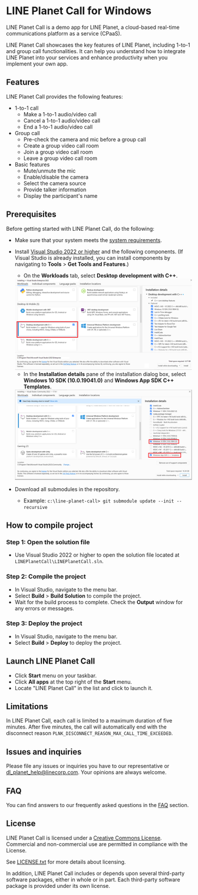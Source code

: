 # LINE Planet Call for Windows

LINE Planet Call is a demo app for LINE Planet, a cloud-based real-time communications platform as a service (CPaaS).

LINE Planet Call showcases the key features of LINE Planet, including 1-to-1 and group call functionalities. It can help you understand how to integrate LINE Planet into your services and enhance productivity when you implement your own app.

## Features
 
LINE Planet Call provides the following features:

 - 1-to-1 call
   - Make a 1-to-1 audio/video call
   - Cancel a 1-to-1 audio/video call
   - End a 1-to-1 audio/video call
 - Group call
   - Pre-check the camera and mic before a group call
   - Create a group video call room
   - Join a group video call room
   - Leave a group video call room
 - Basic features
   - Mute/unmute the mic
   - Enable/disable the camera
   - Select the camera source
   - Provide talker information
   - Display the participant's name

## Prerequisites

Before getting started with LINE Planet Call, do the following:

 - Make sure that your system meets the [system requirements](https://docs.lineplanet.me/overview/specification/planetkit-system-requirements#windows).
 - Install [Visual Studio 2022 or higher](https://visualstudio.microsoft.com/downloads/) and the following components. (If Visual Studio is already installed, you can install components by navigating to **Tools** > **Get Tools and Features**.)
   - On the **Workloads** tab, select **Desktop development with C++**.
   
   <img src="./images/check_desktop_development_with C++.png"/>
   
   - In the **Installation details** pane of the installation dialog box, select **Windows 10 SDK (10.0.19041.0)** and **Windows App SDK C++ Templates**.

    <img src="./images/check_template_and_sdk.png"/>
   
 - Download all submodules in the repository.
   - Example: `c:\line-planet-call> git submodule update --init --recursive`

## How to compile project

### Step 1: Open the solution file
 - Use Visual Studio 2022 or higher to open the solution file located at `LINEPlanetCall\LINEPlanetCall.sln`.
 
### Step 2: Compile the project
 - In Visual Studio, navigate to the menu bar.
 - Select **Build** > **Build Solution** to compile the project.
 - Wait for the build process to complete. Check the **Output** window for any errors or messages.

### Step 3: Deploy the project
 - In Visual Studio, navigate to the menu bar.
 - Select **Build** > **Deploy** to deploy the project.

## Launch LINE Planet Call
 - Click **Start** menu on your taskbar.
 - Click **All apps** at the top right of the **Start** menu.
 - Locate "LINE Planet Call" in the list and click to launch it.
 
## Limitations

In LINE Planet Call, each call is limited to a maximum duration of five minutes. After five minutes, the call will automatically end with the disconnect reason `PLNK_DISCONNECT_REASON_MAX_CALL_TIME_EXCEEDED`.

## Issues and inquiries

Please file any issues or inquiries you have to our representative or [dl\_planet\_help@linecorp.com](mailto:dl_planet_help@linecorp.com). Your opinions are always welcome.

## FAQ

You can find answers to our frequently asked questions in the [FAQ](https://docs.lineplanet.me/help/faq) section.

## License
LINE Planet Call is licensed under a [Creative Commons License](https://creativecommons.org/public-domain/cc0/). Commercial and non-commercial use are permitted in compliance with the License.

See [LICENSE.txt](./LICENSE.txt) for more details about licensing.

In addition, LINE Planet Call includes or depends upon several third-party software packages, either in whole or in part. Each third-party software package is provided under its own license.